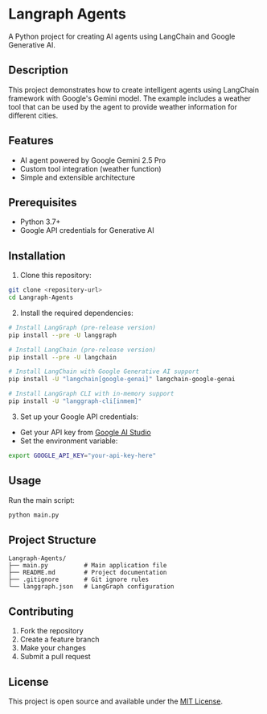 # Langraph Agents

A Python project for creating AI agents using LangChain and Google Generative AI.

## Description

This project demonstrates how to create intelligent agents using LangChain framework with Google's Gemini model. The example includes a weather tool that can be used by the agent to provide weather information for different cities.

## Features

- AI agent powered by Google Gemini 2.5 Pro
- Custom tool integration (weather function)
- Simple and extensible architecture

## Prerequisites

- Python 3.7+
- Google API credentials for Generative AI

## Installation

1. Clone this repository:

```bash
git clone <repository-url>
cd Langraph-Agents
```

2. Install the required dependencies:

```bash
# Install LangGraph (pre-release version)
pip install --pre -U langgraph

# Install LangChain (pre-release version)  
pip install --pre -U langchain

# Install LangChain with Google Generative AI support
pip install -U "langchain[google-genai]" langchain-google-genai

# Install LangGraph CLI with in-memory support
pip install -U "langgraph-cli[inmem]"
```

3. Set up your Google API credentials:

- Get your API key from [Google AI Studio](https://makersuite.google.com/app/apikey)
- Set the environment variable:

```bash
export GOOGLE_API_KEY="your-api-key-here"
```

## Usage

Run the main script:
```bash
python main.py
```

## Project Structure

```
Langraph-Agents/
├── main.py          # Main application file
├── README.md        # Project documentation
├── .gitignore       # Git ignore rules
└── langgraph.json   # LangGraph configuration
```

## Contributing

1. Fork the repository
2. Create a feature branch
3. Make your changes
4. Submit a pull request

## License

This project is open source and available under the [MIT License](LICENSE).